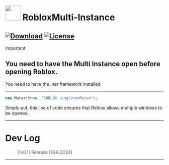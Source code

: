 # <img src="https://i.ibb.co/DMwHxvk/Screenshot-2024-06-16-205956.png" width="48"/> RobloxMulti-Instance

[![Download](https://img.shields.io/github/downloads/noqxdev/RobloxMulti-Instance/total?color=981bfe)](https://github.com/noqxdev/RobloxMulti-Instance/releases)
[![License](https://img.shields.io/github/license/noqxdev/RobloxMulti-Instance)](https://github.com/noqxdev/RobloxMulti-Instance/blob/main/LICENSE)
----
> [!IMPORTANT]
> You need to have the Multi Instance  open before opening Roblox.
>-------
> You need to have the .net framework installed
---------
```c#
new Mutex(true, "ROBLOX_singletonMutex");
```
Simply put, this line of code ensures that Roblox allows multiple windows to be opened.

-----------

# Dev Log
> [!v0.1]
> Release  [16.6.2024]

----
